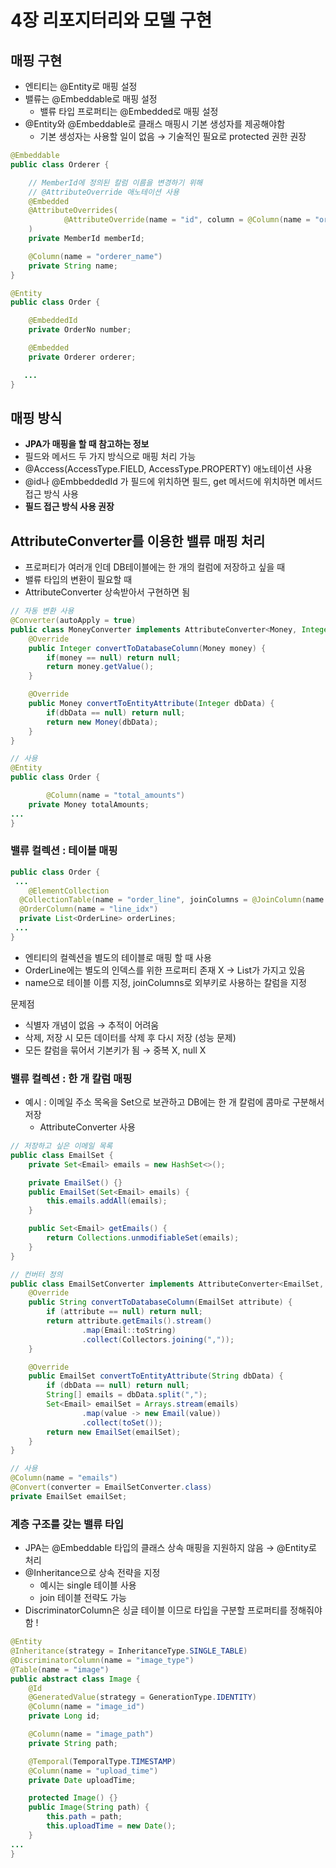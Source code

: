 # 4장 리포지터리와 모델 구현

## 매핑 구현

- 엔티티는 @Entity로 매핑 설정
- 밸류는 @Embeddable로 매핑 설정
    - 밸류 타입 프로퍼티는 @Embedded로 매핑 설정
- @Entity와 @Embeddable로 클래스 매핑시 기본 생성자를 제공해야함
    - 기본 생성자는 사용할 일이 없음 → 기술적인 필요로 protected 권한 권장

```java
@Embeddable
public class Orderer {

    // MemberId에 정의된 칼럼 이름을 변경하기 위해
    // @AttributeOverride 애노테이션 사용
    @Embedded
    @AttributeOverrides(
            @AttributeOverride(name = "id", column = @Column(name = "orderer_id"))
    )
    private MemberId memberId;

    @Column(name = "orderer_name")
    private String name;
}

@Entity
public class Order {

    @EmbeddedId
    private OrderNo number;

    @Embedded
    private Orderer orderer;

   ... 
}
```

## 매핑 방식

- **JPA가 매핑을 할 때 참고하는 정보**
- 필드와 메서드 두 가지 방식으로 매핑 처리 가능
- @Access(AccessType.FIELD, AccessType.PROPERTY) 애노테이션 사용
- @id나 @EmbbeddedId 가 필드에 위치하면 필드, get 메서드에 위치하면 메서드 접근 방식 사용
- **필드 접근 방식 사용 권장**

## AttributeConverter를 이용한 밸류 매핑 처리

- 프로퍼티가 여러개 인데 DB테이블에는 한 개의 컬럼에 저장하고 싶을 때
- 밸류 타입의 변환이 필요할 때
- AttributeConverter 상속받아서 구현하면 됨

```java
// 자동 변환 사용
@Converter(autoApply = true)
public class MoneyConverter implements AttributeConverter<Money, Integer> {
    @Override
    public Integer convertToDatabaseColumn(Money money) {
        if(money == null) return null;
        return money.getValue();
    }

    @Override
    public Money convertToEntityAttribute(Integer dbData) {
        if(dbData == null) return null;
        return new Money(dbData);
    }
}

// 사용
@Entity
public class Order {

		@Column(name = "total_amounts")
    private Money totalAmounts;
...
}
```

### 밸류 컬렉션 : 테이블 매핑

```java
public class Order {
 ... 
	@ElementCollection
  @CollectionTable(name = "order_line", joinColumns = @JoinColumn(name = "order_number"))
  @OrderColumn(name = "line_idx")
  private List<OrderLine> orderLines;
 ...
}
```

- 엔티티의 컬렉션을 별도의 테이블로 매핑 할 때 사용
- OrderLine에는 별도의 인덱스를 위한 프로퍼티 존재 X → List가 가지고 있음
- name으로 테이블 이름 지정, joinColumns로 외부키로 사용하는 칼럼을 지정

문제점 

- 식별자 개념이 없음 → 추적이 어려움
- 삭제, 저장 시 모든 데이터를 삭제 후 다시 저장 (성능 문제)
- 모든 칼럼을 묶어서 기본키가 됨 → 중복 X, null X

### 밸류 컬렉션 : 한 개 칼럼 매핑

- 예시 : 이메일 주소 목옥을 Set으로 보관하고 DB에는 한 개 칼럼에 콤마로 구분해서 저장
    - AttributeConverter 사용

```java
// 저장하고 싶은 이메일 목록
public class EmailSet {
    private Set<Email> emails = new HashSet<>();

    private EmailSet() {}
    public EmailSet(Set<Email> emails) {
        this.emails.addAll(emails);
    }

    public Set<Email> getEmails() {
        return Collections.unmodifiableSet(emails);
    }
}
```

```java
// 컨버터 정의 
public class EmailSetConverter implements AttributeConverter<EmailSet, String> {
    @Override
    public String convertToDatabaseColumn(EmailSet attribute) {
        if (attribute == null) return null;
        return attribute.getEmails().stream()
                .map(Email::toString)
                .collect(Collectors.joining(","));
    }

    @Override
    public EmailSet convertToEntityAttribute(String dbData) {
        if (dbData == null) return null;
        String[] emails = dbData.split(",");
        Set<Email> emailSet = Arrays.stream(emails)
                .map(value -> new Email(value))
                .collect(toSet());
        return new EmailSet(emailSet);
    }
}
```

```java
// 사용 
@Column(name = "emails")
@Convert(converter = EmailSetConverter.class)
private EmailSet emailSet;
```

### 계층 구조를 갖는 밸류 타입

- JPA는 @Embeddable 타입의 클래스 상속 매핑을 지원하지 않음 → @Entity로 처리
- @Inheritance으로 상속 전략을 지정
    - 예시는 single 테이블 사용
    - join 테이블 전략도 가능
- DiscriminatorColumn은 싱글 테이블 이므로 타입을 구분할 프로퍼티를 정해줘야함 !

```java
@Entity
@Inheritance(strategy = InheritanceType.SINGLE_TABLE)
@DiscriminatorColumn(name = "image_type")
@Table(name = "image")
public abstract class Image {
    @Id
    @GeneratedValue(strategy = GenerationType.IDENTITY)
    @Column(name = "image_id")
    private Long id;

    @Column(name = "image_path")
    private String path;

    @Temporal(TemporalType.TIMESTAMP)
    @Column(name = "upload_time")
    private Date uploadTime;

    protected Image() {}
    public Image(String path) {
        this.path = path;
        this.uploadTime = new Date();
    }
...
}
```